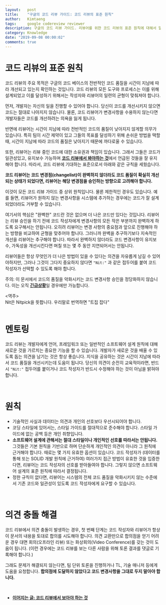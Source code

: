 ```yaml
---
layout:   post
title:    "구글의 코드 리뷰 가이드: 코드 리뷰의 표준 원칙"
author:   Kimtaeng
tags: 	  google codereview reviewer
description: 구글의 코드 리뷰 가이드. 리뷰어를 위한 코드 리뷰의 표준 원칙에 대해서 알아봅시다.
category: Knowledge
date: "2019-09-08 00:00:02"
comments: true
---
```


# 코드 리뷰의 표준 원칙

코드 리뷰의 주요 목적은 구글의 코드 베이스의 전반적인 코드 품질을 시간이 지남에 따라 개선되고 있는지 확인하는 것입니다.
코드 리뷰의 모든 도구와 프로세스는 이를 위해 설계되었고 이를 달성하기 위해서는 작성자와 리뷰어의 일련의 균형이 맞춰져야 합니다.

먼저, 개발자는 자신의 일을 진행할 수 있어야 합니다. 당신이 코드를 개선시키지 않으면 코드는 절대로 나아지지 않습니다.
물론, 코드 리뷰어가 변경사항을 수용하지 않는다면 개발자들은 코드를 개선하려는 의욕을 잃게 됩니다.

반면에 리뷰어는 시간이 지남에 따라 전반적인 코드의 품질이 낮아지지 않게할 의무가 있습니다. 특히 팀이 시간 제약이 있고
그들의 목표를 달성하기 위해 손쉬운 방법을 택할 때, 시간이 지남에 따라 코드의 품질은 낮아지기 때문에 까다로울 수 있습니다.

또한, 리뷰어는 리뷰 중인 코드에 대한 소유권과 책임이 있습니다. 그래서 그들은 코드가 일관성있고, 유지보수 가능하며
<a href="/post/what-to-look-for-in-a-code-review"><b>코드 리뷰에서 봐야하는 것</b></a>에서 언급된 것들을
잘 유지해야 합니다. 따라서, 코드 리뷰에 기대하는 표준으로서 아래와 같은 규칙을 세웠습니다.

**코드 리뷰어는 코드 변경점(changelist)이 완벽하지 않더라도 코드 품질이 확실히 개선되는 상태가 되었다면, 리뷰어는 해당 변경점을
승인하는 방향으로 고려해야 합니다.**

이것이 모든 코드 리뷰 가이드 중 상위 원칙입니다. 물론 제한적인 경우도 있습니다. 예를 들면, 리뷰어가 원하지 않는 변경사항을
시스템에 추가하는 경우에는 코드가 잘 설계되었더라도 거부할 수 있습니다.

여기서의 핵심은 "완벽한" 코드란 것은 없으며 더 나은 코드만 있다는 것입니다. 리뷰어는 리뷰 승인을 하기 전에 코드 작성자에게
변경사항의 모든 작은 부분까지 완벽하게 하도록 요구해서는 안됩니다. 오히려 리뷰어는 변경 사항의 중요점과 앞으로 진행해야 하는
방향을 비교하여 균형을 맞추어야 합니다. 그러니까 완벽을 추구하기보다 지속적인 개선을 리뷰어는 추구해야 합니다.
따라서 완벽하지 않더라도 코드 변경사항이 유지보수, 가독성을 개선시킨다면 며칠 또는 몇 주 동안 지연되어서는 안됩니다.

리뷰어들은 항상 무엇인가 더 나은 방법이 있을 수 있다는 의견을 자유롭게 남길 수 있어야하지만, 그러나 그것이 그다지 중요하지 않다면
```"Nit:"``` 과 같은 접두어를 붙여 코드 작성자가 선택할 수 있도록 해야 합니다. 
 
주의: 이 문서에서 코드의 품질을 악화시키는 코드 변경사항 승인을 정당화하지 않습니다.
이는 오직 <a href="/post/what-is-an-emergency"><b>긴급상황</b></a>일 경우에만 가능합니다.

<div class="post_comments">&lt;역주&gt;<br/>
Nit은 Nitpick을 뜻합니다. 우리말로 번역하면 "트집 잡다"
</div>

<br/>

# 멘토링

코드 리뷰는 개발자에게 언어, 프레임워크 또는 일반적인 소프트웨어 설계 원칙에 대해 새로운 것을 가르치는
중요한 기능을 할 수 있습니다. 개발자가 새로운 것을 배울 수 있도록 돕는 의견을 남기는 것은 항상 좋습니다.
지식을 공유하는 것은 시간이 지남에 따라서 코드 품질을 개선시키는데 도움이 됩니다. 당신의 의견이 순전히 교육적이라면,
반드시 ```"Nit:"``` 접두어를 붙이거나 코드 작성자가 반드시 수정해야 하는 것이 아님을 밝혀야 합니다.

<br/>

# 원칙

- 기술적인 사실과 데이터는 의견과 개인의 선호보다 우선시되어야 합니다.
- 코딩 스타일에 있어서는, 스타일 가이드를 절대적으로 준수해야 합니다. 스타일 가이드에 없는 공백 등은 개인 취향입니다.
- **소프트웨어 설계에 관해서는 절대 스타일이나 개인적인 선호를 따라서는 안됩니다.** 그것들은 기본 원칙을 기반으로 하며
단순하게 개인적인 의견이 아니라 그 원칙에 근거해야 합니다. 때로는 몇 가지 유효한 옵션이 있습니다. 
코드 작성자가 (데이터를 통해 또는 SOLID 개발 원칙에 근거하여) 여러가지 접근 방법이 유효한 것을 입증한다면, 리뷰어는
코드 작성자의 선호를 받아들여야 합니다. 그렇지 않으면 소프트웨어 설계의 표준 원칙에 따라서 결정됩니다.
- 정한 규칙이 없다면, 리뷰어는 시스템의 전체 코드 품질을 악화시키지 않는 수준에서 기존 코드와 일관성이 있도록
코드 작성자에게 요구할 수 있습니다.

<br/>

# 의견 충돌 해결

코드 리뷰에서 의견 충돌이 발생하는 경우, 첫 번째 단계는 코드 작성자와 리뷰어가 항상 이 문서의 내용을 토대로 합의를 시도해야 합니다.
의견 교환만으로 합의점을 얻기 어려운 경우 대면 회의(오프라인 리뷰) 또는 화상회의(Video Conference)를 갖는 것이 도움이 됩니다.
(이런 경우에는 코드 리뷰를 보는 다른 사람을 위해 토론 결과를 댓글로 기록해야 합니다.)

그래도 문제가 해결되지 않는다면, 팀 단위 토론을 진행하거나 TL, 기술 매니저 등에게 도움을 요청합니다.
**합의점에 도달하지 않았다고 코드 변경사항을 그대로 두지 말아야 합니다.**
 
<br/>

- <a href="/post/what-to-look-for-in-a-code-review"><b>이어지는 글: 코드 리뷰에서 보아야 하는 것</b></a>